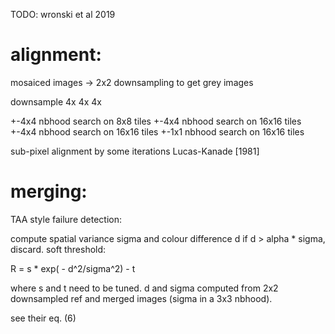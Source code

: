 TODO: wronski et al 2019


# alignment:

mosaiced images -> 2x2 downsampling to get grey images

downsample 4x 4x 4x

+-4x4 nbhood search on 8x8 tiles
+-4x4 nbhood search on 16x16 tiles
+-4x4 nbhood search on 16x16 tiles
+-1x1 nbhood search on 16x16 tiles


sub-pixel alignment by some iterations Lucas-Kanade [1981]


# merging:

TAA style failure detection:

compute spatial variance sigma and colour difference d
if d > alpha * sigma, discard. soft threshold:

R = s * exp( - d^2/sigma^2) - t

where s and t need to be tuned.
d and sigma computed from 2x2 downsampled ref and merged images (sigma in a 3x3 nbhood).

see their eq. (6)

